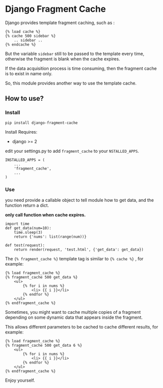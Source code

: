 Django Fragment Cache
===============

Django provides template fragment caching, such as :
```
{% load cache %}
{% cache 500 sidebar %}
    .. sidebar ..
{% endcache %}
```
But the variable `sidebar` still to be passed to the template every time, otherwise the fragment is blank when the cache expires.

If the data acquisition process is time consuming, then the fragment cache is to exist in name only.

So, this module provides another way to use the template cache.

## How to use?

### Install
```
pip install django-fragment-cache
```
Install Requires:
- django >= 2

edit your settings.py to add `fragment_cache` to your `NSTALLED_APPS`.
```
INSTALLED_APPS = (
    ...
    'fragment_cache',
    ...
)
```

### Use
you need provide a callable object to tell module how to get data, and the function return a dict.

**only call function when cache expires.**

```
import time
def get_data(num=10):
    time.sleep(3)
    return {'nums': list(range(num))}

def test(request):
    return render(request, 'test.html', {'get_data': get_data})
```

The `{% fragment_cache %}` template tag is similar to `{% cache %}` , for example:
```
{% load fragment_cache %}
{% fragment_cache 500 get_data %}
    <ul>
        {% for i in nums %}
            <li> {{ i }}</li>
        {% endfor %}
    </ul>
{% endfragment_cache %}
```
Sometimes, you might want to cache multiple copies of a fragment depending on some dynamic data that appears inside the fragment.

This allows different parameters to be cached to cache different results, for example:
```
{% load fragment_cache %}
{% fragment_cache 500 get_data 6 %}
    <ul>
        {% for i in nums %}
            <li> {{ i }}</li>
        {% endfor %}
    </ul>
{% endfragment_cache %}
```

Enjoy yourself.